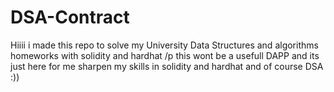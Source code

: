 # DSA-Contract
 
Hiiii 
i made this repo to solve my University Data Structures and algorithms homeworks with solidity and hardhat /p
this wont be a usefull DAPP and its just here for me sharpen my skills in solidity and hardhat and of course DSA :))
